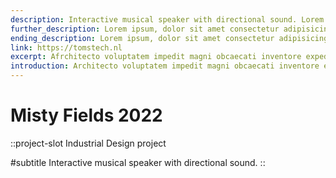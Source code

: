```yaml
---
description: Interactive musical speaker with directional sound. Lorem ipsum, dolor sit amet consectetur adipisicing elit. Tempore fugiat perspiciatis doloremque nostrum harum ex eius autem. Architecto voluptatem impedit magni obcaecati inventore expedita, molestias libero facilis similique? Expedita, delectus.
further_description: Lorem ipsum, dolor sit amet consectetur adipisicing elit. Tempore fugiat perspiciatis doloremque nostrum harum ex eius autem. Architecto voluptatem impedit magni obcaecati inventore expedita, molestias libero facilis similique? Expedita, delectus. Lorem ipsum, dolor sit amet consectetur adipisicing elit. Tempore fugiat perspiciatis doloremque nostrum harum ex eius autem. Architecto voluptatem impedit magni obcaecati inventore expedita, molestias libero facilis similique? Expedita, delectus.
ending_description: Lorem ipsum, dolor sit amet consectetur adipisicing elit. Tempore fugiat perspiciatis doloremque nostrum harum ex eius autem. Architecto voluptatem impedit magni obcaecati inventore expedita, molestias libero facilis similique? Expedita, delectus. Lorem ipsum, dolor sit amet consectetur adipisicing elit. Tempore fugiat perspiciatis doloremque nostrum harum ex eius autem. Architecto voluptatem impedit magni obcaecati inventore expedita, molestias libero facilis similique? Expedita, delectus.
link: https://tomstech.nl
excerpt: Afrchitecto voluptatem impedit magni obcaecati inventore expedita, molestias libero facilis similique? Expedita, delectus.
introduction: Architecto voluptatem impedit magni obcaecati inventore expedita, molestias libero facilis similique? Expedita, delectus.
---
```

# Misty Fields 2022
::project-slot
Industrial Design project

#subtitle
Interactive musical speaker with directional sound.
::


<!-- ---
subtitle: Festival 2022
excerpt: Afrchitecto voluptatem impedit magni obcaecati inventore expedita, molestias libero facilis similique? Expedita, delectus.
introduction: Architecto voluptatem impedit magni obcaecati inventore expedita, molestias libero facilis similique? Expedita, delectus.
---
# Misty Fields 2022
::project-slot
Festival 2022

#excerpt
Weeb design and development for festival in the Netherlands, made with Wordpress and SASS.

#introduction
Architecto voluptatem impedit magni obcaecati inventore expedita, molestias libero facilis similique? Expedita, delectus.

#finalDescription
Testing -->
